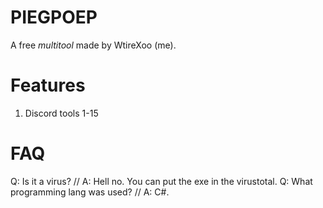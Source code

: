 # PIEGPOEP

A free *multitool* made by WtireXoo (me).

# Features

1. Discord tools 1-15

# FAQ

Q: Is it a virus? // A: Hell no. You can put the exe in the virustotal.
Q: What programming lang was used? // A: C#.

